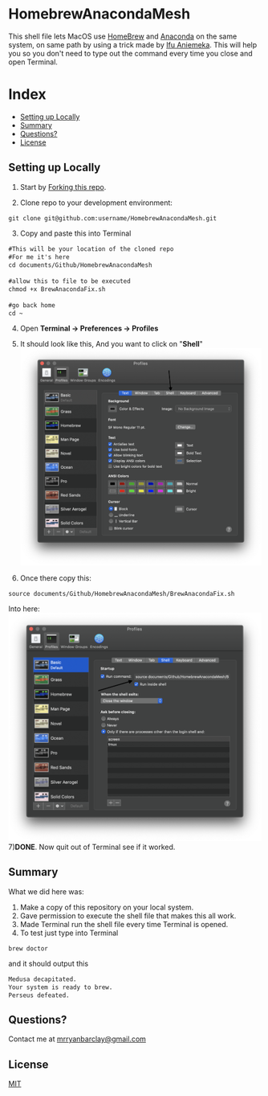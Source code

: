 # HomebrewAnacondaMesh
This shell file lets MacOS use [HomeBrew](https://brew.sh) and [Anaconda](https://www.anaconda.com) on the same system, on same path by using a trick made by [Ifu Aniemeka](https://hashrocket.com/blog/posts/keep-anaconda-from-constricting-your-homebrew-installs). This will help you so you don't need to type out the command every time you close and open Terminal.

# Index
* [Setting up Locally](#setting-up-locally)
* [Summary](#summary)
* [Questions?](#questions)
* [License](#license)

## Setting up Locally

1) Start by [Forking this repo](https://github.com/RyanBarclay/HomebrewAnacondaMesh).

2) Clone repo to your development environment:
```
git clone git@github.com:username/HomebrewAnacondaMesh.git
```

3) Copy and paste this into Terminal
```
#This will be your location of the cloned repo
#For me it's here
cd documents/Github/HomebrewAnacondaMesh

#allow this to file to be executed
chmod +x BrewAnacondaFix.sh

#go back home
cd ~
```

4) Open **Terminal &rarr; Preferences &rarr; Profiles**

5) It should look like this, And you want to click on "**Shell**" ![](Photos/Step4.png)

6) Once there copy this:
  ```
  source documents/Github/HomebrewAnacondaMesh/BrewAnacondaFix.sh
  ```
  Into here:
  ![](Photos/Step6.png)
7)**DONE**. Now quit out of Terminal see if it worked.

## Summary

What we did here was:
  1. Make a copy of this repository on your local system.
  2. Gave permission to execute the shell file that makes this all work.
  3. Made Terminal run the shell file every time Terminal is opened.
  4. To test just type into Terminal
  ```
  brew doctor
  ```
  and it should output this
  ```
  Medusa decapitated.
Your system is ready to brew.
Perseus defeated.
  ```

## Questions?

Contact me at [mrryanbarclay@gmail.com](mailto:mrryanbarclay@gmail.com)

## License
[MIT](https://choosealicense.com/licenses/mit/)
